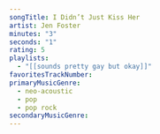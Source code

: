 ```yaml
---
songTitle: I Didn’t Just Kiss Her
artist: Jen Foster
minutes: "3"
seconds: "1"
rating: 5
playlists:
  - "[[sounds pretty gay but okay]]"
favoritesTrackNumber:
primaryMusicGenre:
  - neo-acoustic
  - pop
  - pop rock
secondaryMusicGenre:
---
```

